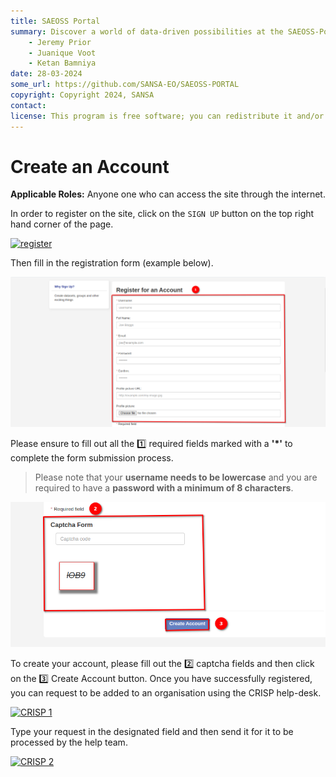 ```yaml
---
title: SAEOSS Portal
summary: Discover a world of data-driven possibilities at the SAEOSS-Portal, where information converges to empower data sharing and decision-making.
    - Jeremy Prior
    - Juanique Voot
    - Ketan Bamniya
date: 28-03-2024
some_url: https://github.com/SANSA-EO/SAEOSS-PORTAL
copyright: Copyright 2024, SANSA
contact:
license: This program is free software; you can redistribute it and/or modify it under the terms of the GNU Affero General Public License as published by the Free Software Foundation; either version 3 of the License, or (at your option) any later version.
---
```


# Create an Account

**Applicable Roles:** Anyone one who can access the site through the internet.

In order to register on the site, click on the `SIGN UP` button on the top right hand corner of the page.

[![register](img/registration-1.png)](./img/registration-1.png)

Then fill in the registration form (example below).

[![register](img/registration-2.png)](./img/registration-2.png)

Please ensure to fill out all the 1️⃣ required fields marked with a **'*'** to complete the form submission process.

> Please note that your **username needs to be lowercase** and you are required to have a **password with a minimum of 8 characters**.

![register](img/registration-3.png)

To create your account, please fill out the 2️⃣ captcha fields and then click on the 3️⃣ Create Account button. Once you have successfully registered, you can request to be added to an organisation using the CRISP help-desk.

[![CRISP 1](img/crisp-1.png)](./img/crisp-1.png)

Type your request in the designated field and then send it for it to be processed by the help team.

[![CRISP 2](img/crisp-2.png)](./img/crisp-2.png)
